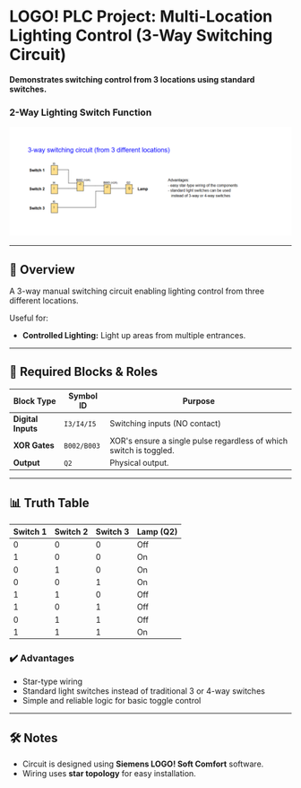 # LOGO! PLC Project: Multi-Location Lighting Control (3-Way Switching Circuit)

**Demonstrates switching control from 3 locations using standard switches.**

### 2-Way Lighting Switch Function
![FBD Logic Diagram](FBD_screenshot.png)

---

## 📌 Overview

A 3-way manual switching circuit enabling lighting control from three different locations.

Useful for:
- **Controlled Lighting:** Light up areas from multiple entrances.

---

## 🧩 Required Blocks & Roles

| Block Type         | Symbol ID   | Purpose                                                            |
|--------------------|-------------|--------------------------------------------------------------------|
| **Digital Inputs** | `I3/I4/I5`  | Switching inputs (NO contact)                                      |
| **XOR Gates**      | `B002/B003` | XOR's ensure a single pulse regardless of which switch is toggled. |
| **Output**         | `Q2`        | Physical output.                                                   |

---

## 📊 Truth Table

| Switch 1 | Switch 2 | Switch 3 | Lamp (Q2) |
|----------|----------|----------|-----------|
| 0        | 0        | 0        | Off       |
| 1        | 0        | 0        | On        |
| 0        | 1        | 0        | On        |
| 0        | 0        | 1        | On        |
| 1        | 1        | 0        | Off       |
| 1        | 0        | 1        | Off       |
| 0        | 1        | 1        | Off       |
| 1        | 1        | 1        | On        |

### ✔️ Advantages

- Star-type wiring
- Standard light switches instead of traditional 3 or 4-way switches
- Simple and reliable logic for basic toggle control

---

## 🛠️ Notes

- Circuit is designed using **Siemens LOGO! Soft Comfort** software.
- Wiring uses **star topology** for easy installation.
